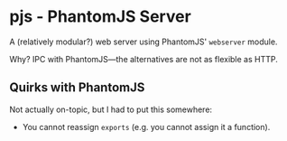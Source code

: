pjs - PhantomJS Server
======================

A (relatively modular?) web server using PhantomJS' `webserver` module.

Why? IPC with PhantomJS&mdash;the alternatives are not as flexible as HTTP.

Quirks with PhantomJS
---------------------

Not actually on-topic, but I had to put this somewhere:

- You cannot reassign `exports` (e.g. you cannot assign it a function).
